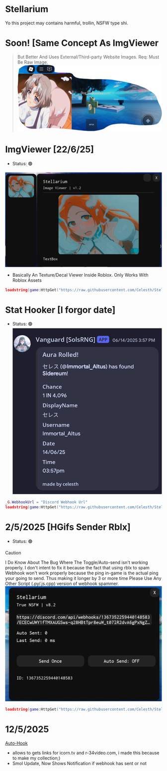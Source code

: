 # Stellarium
Yo this project may contains harmful, trollin, NSFW type shi.

# Soon! [Same Concept As ImgViewer
> But Better And Uses External/Third-party Website Images.
> Req: Must Be Raw Image.
![teaser](https://raw.githubusercontent.com/Celesth/Stellarium/refs/heads/main/assets/Screenshot_2025-06-23-21-10-01-869_com.roblox.client.png)


# ImgViewer [22/6/25]
- Status: 🟢

![showcase](https://raw.githubusercontent.com/Celesth/Stellarium/main/assets/Screenshot_2025-06-22-16-38-31-896_com.roblox.client.png)

- Basically An Texture/Decal Viewer Inside Roblox. Only Works With Roblox Assets
```lua
loadstring(game:HttpGet("https://raw.githubusercontent.com/Celesth/Stellarium/main/roblox/Universal/ImgViewer.luau"))()
```


# Stat Hooker [I forgor date]
- Status: 🟢
![showcase-2](https://raw.githubusercontent.com/Celesth/Stellarium/main/assets/Screenshot_2025-06-22-18-03-59-933_app.revenge.png)
```lua
_G.WebhookUrl = "Discord Webhook Url"
loadstring(game:HttpGet("https://raw.githubusercontent.com/Celesth/Stellarium/main/roblox/SolsRNG/stathook.luau"))()
```

# 2/5/2025 [HGifs Sender Rblx]
- Status: 🟢
> [!CAUTION]
> I Do Know About The Bug Where The Toggle/Auto-send isn't working properly.
> I don't intent to fix it because the fact that using rblx to spam Webhook won't work properly because the ping in-game is the actual ping your going to send.
> Thus making it longer by 3 or more time
> Please Use Any Other Script (.py/.js.cpp) version of webhook spammer.
![showcase-3](https://raw.githubusercontent.com/Celesth/Stellarium/refs/heads/main/assets/Screenshot_2025-06-22-18-17-54-778_com.roblox.client.png)
```lua
loadstring(game:HttpGet("https://raw.githubusercontent.com/Celesth/Stellarium/main/roblox/discord/NSFW-Webhook.luau"))()
```

# 12/5/2025
[Auto-Hook](browser/auto-hook.js)
- allows to gets links for icorn.tv and r-34video.com, i made this because to make my collection;)
- Smol Update, Now Shows Notification if webhook has sent or not
